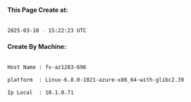 
   
#### This Page Create at:

```bash

2025-03-10 - 15:22:23 UTC

```

#### Create By Machine:

```bash

Host Name : fv-az1283-696

platform  : Linux-6.8.0-1021-azure-x86_64-with-glibc2.39

Ip Local  : 10.1.0.71

```

